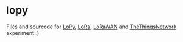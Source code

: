 # lopy
Files and sourcode for [LoPy](https://pycom.io/product/lopy/), [LoRa](http://www.semtech.com/wireless-rf/internet-of-things/what-is-lora/), [LoRaWAN](https://www.link-labs.com/blog/what-is-lorawan) and [TheThingsNetwork](https://www.thethingsnetwork.org/) experiment :)
